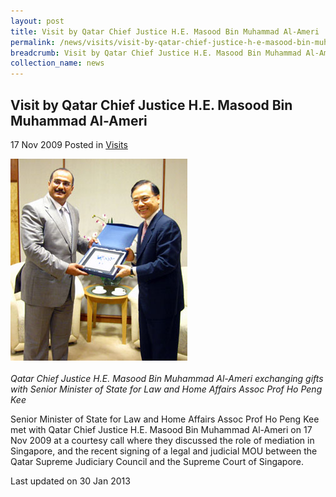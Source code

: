 ```yaml
---
layout: post
title: Visit by Qatar Chief Justice H.E. Masood Bin Muhammad Al-Ameri
permalink: /news/visits/visit-by-qatar-chief-justice-h-e-masood-bin-muhammad-al-ameri/
breadcrumb: Visit by Qatar Chief Justice H.E. Masood Bin Muhammad Al-Ameri
collection_name: news
---
```


<style>
.image {width: 600px;}
.image img {max-width: 100%;}
</style>

Visit by Qatar Chief Justice H.E. Masood Bin Muhammad Al-Ameri
---

17 Nov 2009 Posted in [Visits](/news/visits/)

<div class="image"><img src="/images/qatar-cj-al-ameri-and-sms.jpg/"></div><br>
<i>Qatar Chief Justice H.E. Masood Bin Muhammad Al-Ameri exchanging gifts with Senior Minister of State for Law and Home Affairs Assoc Prof Ho Peng Kee</i>

Senior Minister of State for Law and Home Affairs Assoc Prof Ho Peng Kee met with Qatar Chief Justice H.E. Masood Bin Muhammad Al-Ameri on 17 Nov 2009 at a courtesy call where they discussed the role of mediation in Singapore, and the recent signing of a legal and judicial MOU between the Qatar Supreme Judiciary Council and the Supreme Court of Singapore.

<p class="right-side-updated">Last updated on 30 Jan 2013</p>
